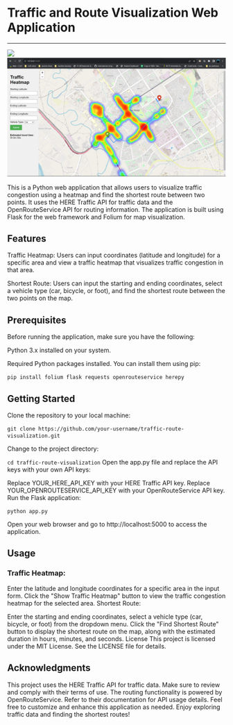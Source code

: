 <!-- "# hack-x-niet-traffic-master"  -->


# Traffic and Route Visualization Web Application
---

![](https://github.com/warriorwizard/hack-x-niet-traffic-master/blob/main/output.gif)
![](https://github.com/warriorwizard/hack-x-niet-traffic-master/blob/main/output%20(1).png)

This is a Python web application that allows users to visualize traffic congestion using a heatmap and find the shortest route between two points. It uses the HERE Traffic API for traffic data and the OpenRouteService API for routing information. The application is built using Flask for the web framework and Folium for map visualization.

## Features
Traffic Heatmap: Users can input coordinates (latitude and longitude) for a specific area and view a traffic heatmap that visualizes traffic congestion in that area.

Shortest Route: Users can input the starting and ending coordinates, select a vehicle type (car, bicycle, or foot), and find the shortest route between the two points on the map.

## Prerequisites
Before running the application, make sure you have the following:

Python 3.x installed on your system.

Required Python packages installed. You can install them using pip:



```
pip install folium flask requests openrouteservice herepy
```

## Getting Started

Clone the repository to your local machine:



```
git clone https://github.com/your-username/traffic-route-visualization.git
```
Change to the project directory:



```cd traffic-route-visualization```
Open the app.py file and replace the API keys with your own API keys:

Replace YOUR_HERE_API_KEY with your HERE Traffic API key.
Replace YOUR_OPENROUTESERVICE_API_KEY with your OpenRouteService API key.
Run the Flask application:


```
python app.py
```
Open your web browser and go to http://localhost:5000 to access the application.

## Usage
### Traffic Heatmap:

Enter the latitude and longitude coordinates for a specific area in the input form.
Click the "Show Traffic Heatmap" button to view the traffic congestion heatmap for the selected area.
Shortest Route:

Enter the starting and ending coordinates, select a vehicle type (car, bicycle, or foot) from the dropdown menu.
Click the "Find Shortest Route" button to display the shortest route on the map, along with the estimated duration in hours, minutes, and seconds.
License
This project is licensed under the MIT License. See the LICENSE file for details.

## Acknowledgments
This project uses the HERE Traffic API for traffic data. Make sure to review and comply with their terms of use.
The routing functionality is powered by OpenRouteService. Refer to their documentation for API usage details.
Feel free to customize and enhance this application as needed. Enjoy exploring traffic data and finding the shortest routes!